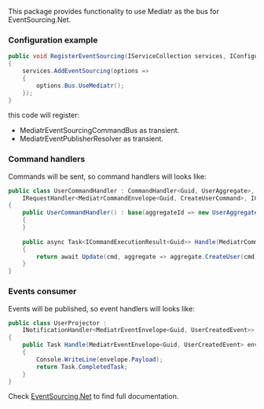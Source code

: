 ﻿This package provides functionality to use Mediatr as the bus for EventSourcing.Net.

### Configuration example

```csharp
public void RegisterEventSourcing(IServiceCollection services, IConfiguration configuration)  
{  
    services.AddEventSourcing(options =>  
    {  
        options.Bus.UseMediatr();
    }); 
}
```

this code will register:
- MediatrEventSourcingCommandBus as transient.
- MediatrEventPublisherResolver as transient.

### Command handlers

Commands will be sent, so command handlers will looks like:

```csharp
public class UserCommandHandler : CommandHandler<Guid, UserAggregate>, 
    IRequestHandler<MediatrCommandEnvelope<Guid, CreateUserCommand>, ICommandExecutionResult<Guid>>
{
    public UserCommandHandler() : base(aggregateId => new UserAggregate(aggregateId))
    {
    }
    
    public async Task<ICommandExecutionResult<Guid>> Handle(MediatrCommandEnvelope<Guid, CreateUserCommand> cmd, CancellationToken token)
    {
        return await Update(cmd, aggregate => aggregate.CreateUser(cmd), token);
    }
}
```

### Events consumer

Events will be published, so event handlers will looks like:

```csharp
public class UserProjector :
    INotificationHandler<MediatrEventEnvelope<Guid, UserCreatedEvent>>
{
    public Task Handle(MediatrEventEnvelope<Guid, UserCreatedEvent> envelope, CancellationToken cancellationToken)
    {
        Console.WriteLine(envelope.Payload);
        return Task.CompletedTask;
    }
}
```

Check [EventSourcing.Net](https://github.com/hmspns/eventsourcing.net) to find full documentation.